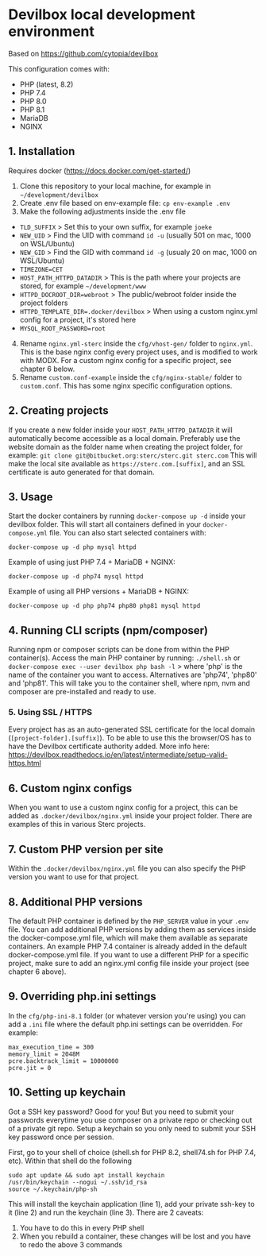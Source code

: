# Devilbox local development environment
Based on https://github.com/cytopia/devilbox

This configuration comes with:
- PHP (latest, 8.2)
- PHP 7.4
- PHP 8.0
- PHP 8.1
- MariaDB
- NGINX

## 1. Installation
Requires docker (https://docs.docker.com/get-started/)

1. Clone this repository to your local machine, for example in `~/development/devilbox`
2. Create .env file based on env-example file: `cp env-example .env`
3. Make the following adjustments inside the .env file
- `TLD_SUFFIX` > Set this to your own suffix, for example `joeke`
- `NEW_UID` > Find the UID with command `id -u` (usually 501 on mac, 1000 on WSL/Ubuntu)
- `NEW_GID` > Find the GID with command `id -g` (usualy 20 on mac, 1000 on WSL/Ubuntu)
- `TIMEZONE=CET`
- `HOST_PATH_HTTPD_DATADIR` > This is the path where your projects are stored, for example `~/development/www`
- `HTTPD_DOCROOT_DIR=webroot` > The public/webroot folder inside the project folders
- `HTTPD_TEMPLATE_DIR=.docker/devilbox` > When using a custom nginx.yml config for a project, it's stored here
- `MYSQL_ROOT_PASSWORD=root`
4. Rename `nginx.yml-sterc` inside the `cfg/vhost-gen/` folder to `nginx.yml`. This is the base nginx config every project uses, and is modified to work with MODX. For a custom nginx config for a specific project, see chapter 6 below.
5. Rename `custom.conf-example` inside the `cfg/nginx-stable/` folder to `custom.conf`. This has some nginx specific configuration options.

## 2. Creating projects
If you create a new folder inside your `HOST_PATH_HTTPD_DATADIR` it will automatically become accessible as a local domain.
Preferably use the website domain as the folder name when creating the project folder, for example:
`git clone git@bitbucket.org:sterc/sterc.git sterc.com`
This will make the local site available as `https://sterc.com.[suffix]`, and an SSL certificate is auto generated for that domain.

## 3. Usage
Start the docker containers by running `docker-compose up -d` inside your devilbox folder. This will start all containers defined in your `docker-compose.yml` file.
You can also start selected containers with:
```
docker-compose up -d php mysql httpd
```

Example of using just PHP 7.4 + MariaDB + NGINX:
```
docker-compose up -d php74 mysql httpd
```

Example of using all PHP versions + MariaDB + NGINX:
```
docker-compose up -d php php74 php80 php81 mysql httpd
```

## 4. Running CLI scripts (npm/composer)
Running npm or composer scripts can be done from within the PHP container(s). Access the main PHP container by running:
`./shell.sh`
or
`docker-compose exec --user devilbox php bash -l` > where 'php' is the name of the container you want to access. Alternatives are 'php74', 'php80' and 'php81'.
This will take you to the container shell, where npm, nvm and composer are pre-installed and ready to use.

### 5. Using SSL / HTTPS
Every project has as an auto-generated SSL certificate for the local domain (`[project-folder].[suffix]`).
To be able to use this the browser/OS has to have the Devilbox certificate authority added.
More info here: https://devilbox.readthedocs.io/en/latest/intermediate/setup-valid-https.html

## 6. Custom nginx configs
When you want to use a custom nginx config for a project, this can be added as `.docker/devilbox/nginx.yml` inside your project folder. 
There are examples of this in various Sterc projects.

## 7. Custom PHP version per site
Within the `.docker/devilbox/nginx.yml` file you can also specify the PHP version you want to use for that project.

## 8. Additional PHP versions
The default PHP container is defined by the `PHP_SERVER` value in your `.env` file. 
You can add additional PHP versions by adding them as services inside the docker-compose.yml file, which will make them available as separate containers.
An example PHP 7.4 container is already added in the default docker-compose.yml file. If you want to use a different PHP for a specific project, make sure to add an nginx.yml config file inside your project (see chapter 6 above).

## 9. Overriding php.ini settings
In the `cfg/php-ini-8.1` folder (or whatever version you're using) you can add a `.ini` file where the default php.ini settings can be overridden.
For example:
```
max_execution_time = 300
memory_limit = 2048M
pcre.backtrack_limit = 10000000
pcre.jit = 0
```

## 10. Setting up keychain
Got a SSH key password? Good for you! But you need to submit your passwords everytime you use composer on a private repo or checking out of a private git repo. Setup a keychain so you only need to submit your SSH key password once per session.

First, go to your shell of choice (shell.sh for PHP 8.2, shell74.sh for PHP 7.4, etc). Within that shell do the following
```
sudo apt update && sudo apt install keychain
/usr/bin/keychain --nogui ~/.ssh/id_rsa
source ~/.keychain/php-sh
```

This will install the keychain application (line 1), add your private ssh-key to it (line 2) and run the keychain (line 3). There are 2 caveats:
1. You have to do this in every PHP shell
2. When you rebuild a container, these changes will be lost and you have to redo the above 3 commands